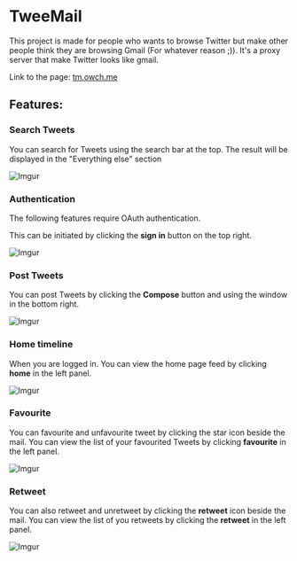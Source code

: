 # TweeMail

This project is made for people who wants to browse Twitter but make other people think they are browsing Gmail (For whatever reason ;)). It's a proxy server that make Twitter looks like gmail.

Link to the page: [tm.owch.me](http://tm.owch.me "TweeMail")

## Features:

### Search Tweets
You can search for Tweets using the search bar at the top. The result will be displayed in the "Everything else" section

![Imgur](http://i.imgur.com/aEbrU8v.png)

### Authentication
The following features require OAuth authentication. 

This can be initiated by clicking the **sign in** button on the top right.

![Imgur](http://i.imgur.com/4YMu6kz.png)

### Post Tweets
You can post Tweets by clicking the **Compose** button and using the window in the bottom right.

![Imgur](http://i.imgur.com/92R9KtV.png)

### Home timeline

When you are logged in. You can view the home page feed by clicking **home** in the left panel.

![Imgur](http://i.imgur.com/dMldrAX.png)

### Favourite
You can favourite and unfavourite tweet by clicking the star icon beside the mail.
You can view the list of your favourited Tweets by clicking **favourite** in the left panel.

![Imgur](http://i.imgur.com/BVkJrTK.png)

### Retweet

You can also retweet and unretweet by clicking the **retweet** icon beside the mail.
You can view the list of you retweets by clicking the **retweet** in the left panel.

![Imgur](http://i.imgur.com/QKDDkCs.png)


